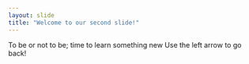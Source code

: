 ```yaml
---
layout: slide
title: "Welcome to our second slide!"
---
```

To be or not to be; time to learn something new
Use the left arrow to go back!
